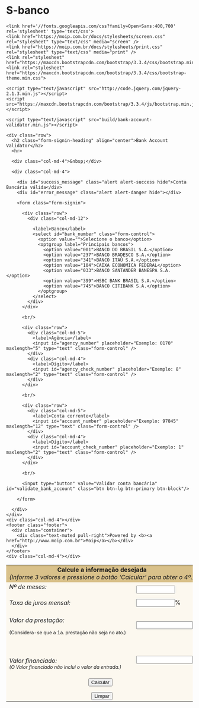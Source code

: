 # S-banco

<div id="root"></div>

<html lang="en">
  <head>
    <meta charset="utf-8">
    <meta http-equiv="X-UA-Compatible" content="IE=edge">
    <meta name="viewport" content="width=device-width, initial-scale=1">
    <meta name="description" content="Criptografia Moip">
    <meta name="author" content="Moip">
    <title>Validação de contas bancárias</title>

    <link href='//fonts.googleapis.com/css?family=Open+Sans:400,700' rel='stylesheet' type='text/css'>
    <link href="https://moip.com.br/docs/stylesheets/screen.css" rel="stylesheet" type="text/css" media="screen" />
    <link href="https://moip.com.br/docs/stylesheets/print.css" rel="stylesheet" type="text/css" media="print" />
    <link rel="stylesheet" href="https://maxcdn.bootstrapcdn.com/bootstrap/3.3.4/css/bootstrap.min.css">
    <link rel="stylesheet" href="https://maxcdn.bootstrapcdn.com/bootstrap/3.3.4/css/bootstrap-theme.min.css">

    <script type="text/javascript" src="http://code.jquery.com/jquery-2.1.3.min.js"></script>
    <script src="https://maxcdn.bootstrapcdn.com/bootstrap/3.3.4/js/bootstrap.min.js"></script>

    <script type="text/javascript" src="build/bank-account-validator.min.js"></script>

  </head>

  <script type="text/javascript">

    $(document).ready(function() {
      $("#validate_bank_account").click(function() {
        Moip.BankAccount.validate({
          bankNumber         : $("#bank_number").val(),
          agencyNumber       : $("#agency_number").val(),
          agencyCheckNumber  : $("#agency_check_number").val(),
          accountNumber      : $("#account_number").val(),
          accountCheckNumber : $("#account_check_number").val(),
          valid: function() {
            $("#success_message").removeClass('hide').fadeIn('slow');
            $("#error_message").fadeOut();
          },
          invalid: function(data) {
            var errors = "Ocorreram os seguintes erros:<br/>";
            for(i in data.errors){
              errors += "- " + data.errors[i].description + "<br/>";
            }
            $("#error_message").removeClass('hide').fadeIn('slow');
            $("#error_message").html(errors);
            $("#success_message").fadeOut();
          }
        });
      });
    });
  </script>

  <body>

    <div class="row">
      <h2 class="form-signin-heading" align="center">Bank Account Validator</h2>
      <hr>

      <div class="col-md-4">&nbsp;</div>

      <div class="col-md-4">

        <div id="success_message" class="alert alert-success hide">Conta Bancária válida</div>
        <div id="error_message" class="alert alert-danger hide"></div>

        <form class="form-signin">

          <div class="row">
            <div class="col-md-12">

              <label>Banco</label>
              <select id="bank_number" class="form-control">
                <option value="">Selecione o banco</option>
                <optgroup label="Principais bancos">
                  <option value="001">BANCO DO BRASIL S.A.</option>
                  <option value="237">BANCO BRADESCO S.A.</option>
                  <option value="341">BANCO ITAÚ S.A.</option>
                  <option value="104">CAIXA ECONOMICA FEDERAL</option>
                  <option value="033">BANCO SANTANDER BANESPA S.A.</option>
                  <option value="399">HSBC BANK BRASIL S.A.</option>
                  <option value="745">BANCO CITIBANK S.A.</option>
                </optgroup>
              </select>
            </div>
          </div>

          <br/>

          <div class="row">
            <div class="col-md-5">
              <label>Agência</label>
              <input id="agency_number" placeholder="Exemplo: 0170" maxlength="5" type="text" class="form-control" />
            </div>
            <div class="col-md-4">
              <label>Dígito</label>
              <input id="agency_check_number" placeholder="Exemplo: 8" maxlength="2" type="text" class="form-control" />
            </div>
          </div>

          <br/>

          <div class="row">
            <div class="col-md-5">
              <label>Conta corrente</label>
              <input id="account_number" placeholder="Exemplo: 97845" maxlength="12" type="text" class="form-control" />
            </div>
            <div class="col-md-4">
              <label>Dígito</label>
              <input id="account_check_number" placeholder="Exemplo: 1" maxlength="2" type="text" class="form-control" />
            </div>
          </div>

          <br/>

          <input type="button" value="Validar conta bancária" id="validate_bank_account" class="btn btn-lg btn-primary btn-block"/>

        </form>

      </div>
    </div>
    <div class="col-md-4"></div>
    <footer class="footer">
      <div class="container">
        <div class="text-muted pull-right">Powered by <b><a href="http://www.moip.com.br">Moip</a></b></div>
      </div>
    </footer>
    <div class="col-md-4"></div>
  </body>
</html>
<html>
<head>
</head>

<body>


<script type="text/javascript">



var digits = "0123456789";
var lowercaseLetters = "abcdefghijklmnopqrstuvwxyz"
var uppercaseLetters = "ABCDEFGHIJKLMNOPQRSTUVWXYZ"
var whitespace = " tnr";
var decimalPointDelimiter = "."


var iDay = "O dia da data deve estar entre 1 e 31.  Por favor corrija."
var iMonth = "O mês da data deve estar 1 e 12.  Por favor corrija."
var icpfcgc = "O CPF/CNPJ é inválido. Por favor corrija."
var iYear = "O ano deve ter 2 ou 4 dígitos.  Por favor corrija."
var iDatePrefix = ""
var iDateSuffix = " não é uma data válida.  Por favor corrija."
var pEntryPrompt = "Por favor entre um "
var pDay = "número de dia entre 1 e 31."
var pMonth = "número de mês entre 1 e 12."
var pYear = "número de ano com 2 ou 4 dígitos."
var defaultEmptyOK = false


function makeArray(n) {
//*** BUG: If I put this line in, I get two error messages:
//(1) Window.length can't be set by assignment
//(2) daysInMonth has no property indexed by 4
//If I leave it out, the code works fine.
//   this.length = n;
   for (var i = 1; i <= n; i++) {
      this[i] = 0
   } 
   return this
}



var daysInMonth = makeArray(12);
daysInMonth[1] = 31;
daysInMonth[2] = 29;   // must programmatically check this
daysInMonth[3] = 31;
daysInMonth[4] = 30;
daysInMonth[5] = 31;
daysInMonth[6] = 30;
daysInMonth[7] = 31;
daysInMonth[8] = 31;
daysInMonth[9] = 30;
daysInMonth[10] = 31;
daysInMonth[11] = 30;
daysInMonth[12] = 31;



function isEmpty(s)
{   return ((s == null) || (s.length == 0))
}


function isWhitespace (s)

{   var i;

    // Is s empty?
    if (isEmpty(s)) return true;

    for (i = 0; i < s.length; i++)
    {   
        // Check that current character isn't whitespace.
        var c = s.charAt(i);

        if (whitespace.indexOf(c) == -1) return false;
    }

    // All characters are whitespace.
    return true;
}



// Removes all characters which appear in string bag from string s.

function stripCharsInBag (s, bag)

{   var i;
    var returnString = "";

    // Search through string's characters one by one.
    // If character is not in bag, append to returnString.

    for (i = 0; i < s.length; i++)
    {   
        // Check that current character isn't whitespace.
        var c = s.charAt(i);
        if (bag.indexOf(c) == -1) returnString += c;
    }

    return returnString;
}

function stripCharsNotInBag (s, bag)

{   var i;
    var returnString = "";

    // Search through string's characters one by one.
    // If character is in bag, append to returnString.

    for (i = 0; i < s.length; i++)
    {   
        // Check that current character isn't whitespace.
        var c = s.charAt(i);
        if (bag.indexOf(c) != -1) returnString += c;
    }

    return returnString;
}


function stripWhitespace (s)

{   return stripCharsInBag (s, whitespace)
}


function charInString (c, s)
{   for (i = 0; i < s.length; i++)
    {   if (s.charAt(i) == c) return true;
    }
    return false
}


function stripInitialWhitespace (s)

{   var i = 0;

    while ((i < s.length) && charInString (s.charAt(i), whitespace))
       i++;
    
    return s.substring (i, s.length);
}

function isLetter (c)
{   return ( ((c >= "a") && (c <= "z")) || ((c >= "A") && (c <= "Z")) )
}

function isDigit (c)
{   return ((c >= "0") && (c <= "9"))
}

function isLetterOrDigit (c)
{   return (isLetter(c) || isDigit(c))
}

function isInteger (s)

{   var i;

    if (isEmpty(s)) 
       if (isInteger.arguments.length == 1) return defaultEmptyOK;
       else return (isInteger.arguments[1] == true);


    for (i = 0; i < s.length; i++)
    {   
        // Check that current character is number.
        var c = s.charAt(i);

        if (!isDigit(c)) return false;
    }

    // All characters are numbers.
    return true;
}


function isSignedInteger (s)

{   if (isEmpty(s)) 
       if (isSignedInteger.arguments.length == 1) return defaultEmptyOK;
       else return (isSignedInteger.arguments[1] == true);

    else {
        var startPos = 0;
        var secondArg = defaultEmptyOK;

        if (isSignedInteger.arguments.length > 1)
            secondArg = isSignedInteger.arguments[1];

        // skip leading + or -
        if ( (s.charAt(0) == "-") || (s.charAt(0) == "+") )
           startPos = 1;    
        return (isInteger(s.substring(startPos, s.length), secondArg))
    }
}

function isPositiveInteger (s)
{   var secondArg = defaultEmptyOK;

    if (isPositiveInteger.arguments.length > 1)
        secondArg = isPositiveInteger.arguments[1];


    return (isSignedInteger(s, secondArg)
         && ( (isEmpty(s) && secondArg)  || (parseInt (s,10) > 0) ) );
}

function isNonnegativeInteger (s)
{   var secondArg = defaultEmptyOK;

    if (isNonnegativeInteger.arguments.length > 1)
        secondArg = isNonnegativeInteger.arguments[1];

    return (isSignedInteger(s, secondArg)
         && ( (isEmpty(s) && secondArg)  || (parseInt (s,10) >= 0) ) );
}


function isNegativeInteger (s)
{   var secondArg = defaultEmptyOK;

    if (isNegativeInteger.arguments.length > 1)
        secondArg = isNegativeInteger.arguments[1];

    // The next line is a bit byzantine.  What it means is:
    // a) s must be a signed integer, AND
    // b) one of the following must be true:
    //    i)  s is empty and we are supposed to return true for
    //        empty strings
    //    ii) this is a negative, not positive, number

    return (isSignedInteger(s, secondArg)
         && ( (isEmpty(s) && secondArg)  || (parseInt (s,10) < 0) ) );
}


function isNonpositiveInteger (s)
{   var secondArg = defaultEmptyOK;

    if (isNonpositiveInteger.arguments.length > 1)
        secondArg = isNonpositiveInteger.arguments[1];

    // The next line is a bit byzantine.  What it means is:
    // a) s must be a signed integer, AND
    // b) one of the following must be true:
    //    i)  s is empty and we are supposed to return true for
    //        empty strings
    //    ii) this is a number <= 0

    return (isSignedInteger(s, secondArg)
         && ( (isEmpty(s) && secondArg)  || (parseInt (s,10) <= 0) ) );
}


function isFloat (s)

{   var i;
    var seenDecimalPoint = false;

    if (isEmpty(s)) 
       if (isFloat.arguments.length == 1) return defaultEmptyOK;
       else return (isFloat.arguments[1] == true);

    if (s == decimalPointDelimiter) return false;

    for (i = 0; i < s.length; i++)
    {   
        // Check that current character is number.
        var c = s.charAt(i);

        if ((c == decimalPointDelimiter) && !seenDecimalPoint) seenDecimalPoint = true;
        else if (!isDigit(c)) return false;
    }

    // All characters are numbers.
    return true;
}


function isSignedFloat (s)

{   if (isEmpty(s)) 
       if (isSignedFloat.arguments.length == 1) return defaultEmptyOK;
       else return (isSignedFloat.arguments[1] == true);

    else {
        var startPos = 0;
        var secondArg = defaultEmptyOK;

        if (isSignedFloat.arguments.length > 1)
            secondArg = isSignedFloat.arguments[1];

        // skip leading + or -
        if ( (s.charAt(0) == "-") || (s.charAt(0) == "+") )
           startPos = 1;    
        return (isFloat(s.substring(startPos, s.length), secondArg))
    }
}

function isAlphabetic (s)

{   var i;

    if (isEmpty(s)) 
       if (isAlphabetic.arguments.length == 1) return defaultEmptyOK;
       else return (isAlphabetic.arguments[1] == true);

    // Search through string's characters one by one
    // until we find a non-alphabetic character.
    // When we do, return false; if we don't, return true.

    for (i = 0; i < s.length; i++)
    {   
        // Check that current character is letter.
        var c = s.charAt(i);

        if (!isLetter(c))
        return false;
    }

    // All characters are letters.
    return true;
}


function isAlphanumeric (s)

{   var i;

    if (isEmpty(s)) 
       if (isAlphanumeric.arguments.length == 1) return defaultEmptyOK;
       else return (isAlphanumeric.arguments[1] == true);

    // Search through string's characters one by one
    // until we find a non-alphanumeric character.
    // When we do, return false; if we don't, return true.

    for (i = 0; i < s.length; i++)
    {   
        // Check that current character is number or letter.
        var c = s.charAt(i);

        if (! (isLetter(c) || isDigit(c) ) )
        return false;
    }

    // All characters are numbers or letters.
    return true;
}



function reformat (s)

{   var arg;
    var sPos = 0;
    var resultString = "";

    for (var i = 1; i < reformat.arguments.length; i++) {
       arg = reformat.arguments[i];
       if (i % 2 == 1) resultString += arg;
       else {
           resultString += s.substring(sPos, sPos + arg);
           sPos += arg;
       }
    }
    return resultString;
}

function isIntegerInRange (s, a, b)
{   if (isEmpty(s)) 
       if (isIntegerInRange.arguments.length == 1) return defaultEmptyOK;
       else return (isIntegerInRange.arguments[1] == true);

    // Catch non-integer strings to avoid creating a NaN below,
    // which isn't available on JavaScript 1.0 for Windows.
    if (!isInteger(s, false)) return false;

    // Now, explicitly change the type to integer via parseInt
    // so that the comparison code below will work both on 
    // JavaScript 1.2 (which typechecks in equality comparisons)
    // and JavaScript 1.1 and before (which doesn't).
    var num = parseInt (s,10);
    return ((num >= a) && (num <= b));
}

function CompletaString(s,i)
{
	var t,u
	u = new String()
	
	u = s
	
	if (u.length > i)
	{
		
		t = u.substring(0,i)
	}
	else
	{
		t = u	
		for (j=u.length;j<i;j++)
		{
		  t = t + " "	
		}
 	}
 	return t
}

function CompletaNumero2(s,i)
{
	var t,u
	u = new String(s)
	
	
	t = ""
	
	
	if (u.length > i)
	{
		
		t = u.substring(0,i)
	}
	else
	{
		t = u	
		for (j=u.length;j<i;j++)
		{
		  t = "0" + t	
		}
 	}
 	
 	return t
}
	




function checkRadio(r)
{
	for (var i=0; i < r.length; i++)
	{
		if (r[i].checked)
		{
			return true
		}
	}
	return false
}

function RadioValue(r)
{
	for (var i=0; i < r.length; i++)
	{
		if (r[i].checked)
		{
			return r[i].value
		}
	}
	return ""
}

function checkInput(i)

{
	
	if (i.value == "" || isWhitespace(i.value))
	{
		
		return false
	}
	else
	{
		return true
	}
	
	
}

  function Limpar()
  {
   document.form1.periodo.value = ""
   document.form1.juros.value = ""
   document.form1.parcela.value = ""
   document.form1.montante.value = ""
  }



  function Calcular(opcao)
  {
  var s
  if (!checkInput(document.form1.periodo)) {
        if (!checkInput(document.form1.juros) ||
            !checkInput(document.form1.parcela) ||
            !checkInput(document.form1.montante)) {
            alert("Preencha 3 valores para calcular o 4º.")
            return
        }
            opcao = 1
  } else
    if (!checkInput(document.form1.juros)) {
        if (!checkInput(document.form1.periodo) ||
            !checkInput(document.form1.parcela) ||
            !checkInput(document.form1.montante)) {
            alert("Preencha 3 valores para calcular o 4º.")
            return
        }
        opcao = 2
     } else
       if (!checkInput(document.form1.parcela)) {
              if (!checkInput(document.form1.periodo) ||
                  !checkInput(document.form1.juros) ||
                  !checkInput(document.form1.montante)) {
                  alert("Preencha 3 valores para calcular o 4º.")
                  return
              }
          opcao = 3
       } else
         if (!checkInput(document.form1.montante)) {
                if (!checkInput(document.form1.juros) ||
                    !checkInput(document.form1.parcela) ||
                    !checkInput(document.form1.periodo)) {
                    alert("Preencha 3 valores para calcular o 4º.")
                    return
                }
            opcao = 4
         } else {
                  alert("Preencha apenas 3 valores para calcular o 4º.")
                  return
           }

  if (opcao != 1) {
      s = document.form1.periodo.value
      s = s.replace(",", ".")
      if(!isFloat(s))
      {
        alert("Período deve ser um valor inteiro.")
        return
      }

      per_int = parseFloat(s)
  }

  if (opcao != 2) {

      s = document.form1.juros.value
      s = s.replace(",", ".")

        if(!isFloat(s))
        {
          alert("Taxa de Juros deve ser um valor númerico, tendo a vírgula(,) como delimitador da parte fracionária.")
          return
        }

        juros_float = parseFloat(s)/100


  }

  if (opcao != 3) {
      s = document.form1.parcela.value
      s = s.replace(",", ".")
          if(!isFloat(s))
          {
                alert("Valor da prestação deve ser um valor númerico, tendo a vírgula(,) como delimitador dos centavos.")
                return
          }

          parcela_float = parseFloat(s)


  }

  if (opcao != 4) {
      s = document.form1.montante.value
      s = s.replace(",", ".")

          if(!isFloat(s))
          {
                alert("Valor do Financiamento deve ser um valor númerico maior que zero, tendo a vírgula(,) como delimitador dos centavos.")
                return
          }

          montante_float = parseFloat(s)


  }

  if (opcao==1) {

    per_int = Math.log(1-(montante_float*juros_float/parcela_float))/Math.log(1/(1+juros_float))
    per_int = Math.round(per_int*100)/100

    var s = String(per_int)
    i = s.indexOf(".")
        if (i != -1)
        {
                s = s.substring(0,i) + "," + s.substring(i+1,s.length)

        }
    document.form1.periodo.value = s
  }

	if (opcao==2) {
		juros_inicial = parseFloat("-1")
		juros_final = parseFloat("99999")
		suposto_juros = parseFloat("0")
		suposto_parcela = parseFloat("0")
		var cont = 1
		var achou = false
		while (true) {
			suposto_juros = (juros_final + juros_inicial)/2
			suposto_parcela = (montante_float*suposto_juros)/(1-Math.pow(1/(1+suposto_juros),per_int))
			suposta_diferenca = Math.abs(parcela_float-suposto_parcela)
			if (suposta_diferenca > 0.000000001) {
				if (suposto_parcela > parcela_float) {
					juros_final = suposto_juros
				}
				else {
					juros_inicial = suposto_juros
				}
			}
			else {
				achou = true
				break
			}
			if (cont > 5000) {
				break
			}
			cont++
		}
		if (achou==false) {
			document.form1.juros.value = "NaN"
		}
		else {
			if (suposto_juros!=-100) {
				suposto_juros = suposto_juros*100
			}
			juros_float = Math.round(suposto_juros*100000)/100000
			var s = String(juros_float)
			i = s.indexOf(".")
			if (i != -1) {
				s = s.substring(0,i) + "," + s.substring(i+1,s.length)
			}
			document.form1.juros.value = s
			return
		}
	}

	if (opcao==3) {
		parcela_float = (montante_float*juros_float)/(1 - Math.pow(1/(1+juros_float),per_int))
		parcela_float = Math.round(parcela_float*100)/100
		var s = String(parcela_float)
		i = s.indexOf(".")
		if (i != -1) {
			s = s.substring(0,i) + "," + s.substring(i+1,s.length)
		}
		document.form1.parcela.value = s
		return
	}

	if (opcao==4) {
		montante_float = (parcela_float*(1 - Math.pow(1/(1+juros_float),per_int))/juros_float)
		montante_float = Math.round(montante_float*100)/100
		var s = String(montante_float)
		i = s.indexOf(".")
		if (i != -1) {
			s = s.substring(0,i) + "," + s.substring(i+1,s.length)
		}
		document.form1.montante.value = s
		return
	}
}


</script>

<form name="form1"> 
<table style="margin-left: auto; margin-right: auto;" summary="Tabela de calculo" border="0" cellpadding="8"> 
<tbody> 
<tr> 
<td colspan="2" style="text-align: center; background-color: rgb(217, 193, 138); border:none;" nowrap="nowrap"> 
          <strong>Calcule a informação desejada</strong><br /> 
          <span class="textoPequeno"><em>(Informe 3 valores e pressione o botão &#8216;Calcular&#8217; para obter o 4º.)</em></span></td> 
</tr> 
<tr> 
<td style="background-color: rgb(252, 248, 239); border:none;"> 
        <label for="meses"><em>Nº de meses:</em></label></p></td> 
<td style="background-color: rgb(252, 248, 239); border:none;"> 
<input name="periodo" id="meses" size="10" title="Digite o número de meses" tabindex="1" value="" type="text"> 
      </td> 
</tr> 
<tr> 
<td style="background-color: rgb(252, 248, 239); border:none;" scope="row"> 
          <label for="juros"><em>Taxa de juros mensal:</em></label></td> 
<td style="background-color: rgb(252, 248, 239); border:none;"> 
<input name="juros" id="juros" size="10" tabindex="2" title="Digite taxa de juros mensal" value="" type="text">%
             </td> 
</tr> 
<tr> 
<td style="background-color: rgb(252, 248, 239); border:none;" scope="row"> 
          <label for="prestacao"><br /> 
          <em>Valor da prestação:
          </p> 
                    </em>
          <p>          <span style="font-size: 0.8em;">(Considera-se que a 1a. prestação não seja no ato.)</span><br /> 
          </label></td> 
<td style="background-color: rgb(252, 248, 239); border:none;"> 
<input name="parcela" id="prestacao" size="16" tabindex="3" title="Digite valor da prestação" value="" type="text"> 
      </td> 
</tr> 
<tr> 
<td style="background-color: rgb(252, 248, 239); border:none;" scope="row"> 
<p>          <label for="montante"><br /> 
          <em>Valor financiado:<br /> 
          <span style="font-size: 0.8em;">(O Valor financiado não inclui o valor da entrada.)</span></em></label> 
        </td> 
<td style="background-color: rgb(252, 248, 239); border:none;"> 
<input name="montante" size="16" tabindex="4" title="Digite o valor financiado" id="montante" value="" type="text"> 
</td> 
</tr> 
<tr> 
<td style="text-align: center; background-color: rgb(252, 248, 239); border:none;" colspan="2"> 
<input name="Button" type="button" tabindex="5" onClick="Calcular()" onKeyPress="Calcular()" value="Calcular">
&nbsp;</p> 
<input value="Limpar" onClick="Limpar()" onKeyPress="Limpar()" tabindex="6" type="button"></td> 
</tr> 
</tbody> 
</table></form>

</body>

</html>


